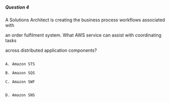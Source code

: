 ##### Question 4


A Solutions Architect is creating the business process workflows associated with

an order fulfilment system. What AWS service can assist with coordinating tasks

across distributed application components?


```

A. Amazon STS

B. Amazon SQS

C. Amazon SWF

```


```

D. Amazon SNS

```

